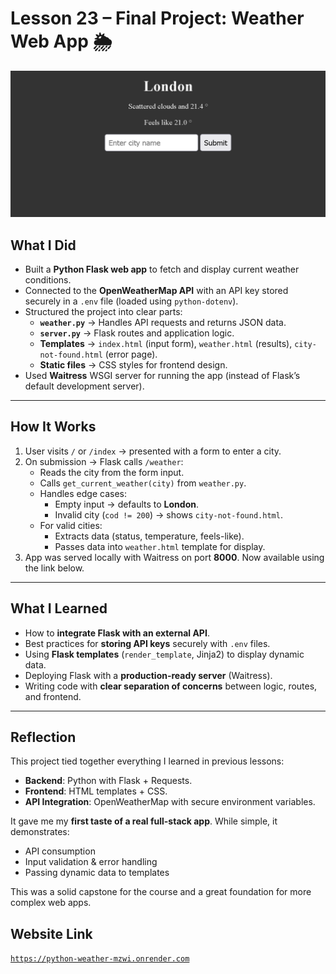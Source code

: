 # Lesson 23 – Final Project: Weather Web App 🌦️
![App Screenshot](images/image2.png)
## What I Did
- Built a **Python Flask web app** to fetch and display current weather conditions.
- Connected to the **OpenWeatherMap API** with an API key stored securely in a `.env` file (loaded using `python-dotenv`).
- Structured the project into clear parts:
  - **`weather.py`** → Handles API requests and returns JSON data.
  - **`server.py`** → Flask routes and application logic.
  - **Templates** → `index.html` (input form), `weather.html` (results), `city-not-found.html` (error page).
  - **Static files** → CSS styles for frontend design.
- Used **Waitress** WSGI server for running the app (instead of Flask’s default development server).

---

## How It Works
1. User visits `/` or `/index` → presented with a form to enter a city.
2. On submission → Flask calls `/weather`:
   - Reads the city from the form input.
   - Calls `get_current_weather(city)` from `weather.py`.
   - Handles edge cases:
     - Empty input → defaults to **London**.
     - Invalid city (`cod != 200`) → shows `city-not-found.html`.
   - For valid cities:
     - Extracts data (status, temperature, feels-like).
     - Passes data into `weather.html` template for display.
3. App was served locally with Waitress on port **8000**. Now available using the link below.

---

## What I Learned
- How to **integrate Flask with an external API**.
- Best practices for **storing API keys** securely with `.env` files.
- Using **Flask templates** (`render_template`, Jinja2) to display dynamic data.
- Deploying Flask with a **production-ready server** (Waitress).
- Writing code with **clear separation of concerns** between logic, routes, and frontend.

---

## Reflection
This project tied together everything I learned in previous lessons:
- **Backend**: Python with Flask + Requests.
- **Frontend**: HTML templates + CSS.
- **API Integration**: OpenWeatherMap with secure environment variables.

It gave me my **first taste of a real full-stack app**. While simple, it demonstrates:
- API consumption
- Input validation & error handling
- Passing dynamic data to templates

This was a solid capstone for the course and a great foundation for more complex web apps.

## Website Link

[`https://python-weather-mzwi.onrender.com`](https://python-weather-mzwi.onrender.com)  